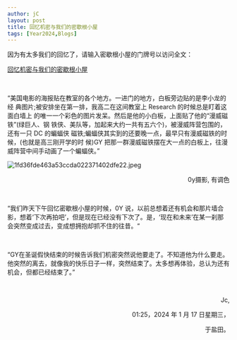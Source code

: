 ```yaml
---
author: jC
layout: post
title: 回忆机密与我们的密歇根小屋
tags: [Year2024,Blogs]
---
```


因为有太多我们的回忆了，请输入密歇根小屋的门牌号以访问全文：


[回忆机密与我们的密歇根小屋](https://drive.google.com/file/d/1-Tr_oTqwrRVHtBOZ0XxmCPpyWnHCUbzV/view?usp=sharing)



  <br>

“美国电影的海报贴在教室的各个地方。一进门的地方，白板旁边贴的是李小龙的经 典图片;被安排坐在第一排，我高二在这间教室上 Research 的时候总是盯着这面白墙上 的唯一一个彩色的图片发呆。然后是他的小白板，上面贴了他的“漫威磁铁”(绿巨人、钢 铁侠、美队等，加起来大约一共有五六个)，被漫威阵营包围的，还有一只 DC 的蝙蝠侠 磁铁;蝙蝠侠其实到的还要晚一点，最早只有漫威磁铁的时候，(也就是高三刚开学的时 候)GY 把那一群漫威磁铁摆在大一点的白板上，往漫威阵营中间手动画了一个蝙蝠侠。”

![1fd36fde463a53ccda022371402dfe22.jpeg](https://i2.mjj.rip/2024/06/08/1fd36fde463a53ccda022371402dfe22.jpeg)


<p align="right"> 0y摄影, 有调色 </p>



  <br>
  
“我们昨天下午回忆密歇根小屋的时候，0Y 说，以前总想着还有机会和那片墙合影，想着‘下次再拍吧’，但是现在已经没有下次了。是，‘现在和未来’在某一刹那会突然变成过去，变成想拥抱却抓不住的往昔。“


  <br>


  “GY在圣诞假快结束的时候告诉我们机密突然说他要走了。不知道他为什么要走。 他突然的离去，就像我的快乐日子一样，突然结束了。太多想再体验，总认为还有机会，但都已经结束了。”


  <br>

<p align="right"> Jc, </p>

  
<p align="right"> 01:25，2024 年 1 月 17 日星期三， </p>
  
  
<p align="right"> 于盐田。</p>
  
